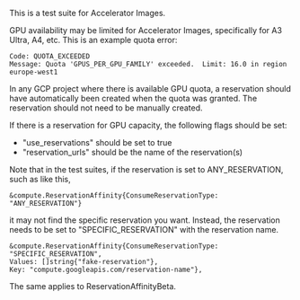 This is a test suite for Accelerator Images.

GPU availability may be limited for Accelerator Images, specifically for A3
Ultra, A4, etc. This is an example quota error:

```
Code: QUOTA_EXCEEDED
Message: Quota 'GPUS_PER_GPU_FAMILY' exceeded.  Limit: 16.0 in region europe-west1
```

In any GCP project where there is available GPU quota, a reservation
should have automatically been created when the quota was granted. The
reservation should not need to be manually created.

If there is a reservation for GPU capacity, the following flags should be set:

*   "use_reservations" should be set to true
*   "reservation_urls" should be the name of the reservation(s)

Note that in the test suites, if the reservation is set to ANY_RESERVATION,
such as like this,

```
&compute.ReservationAffinity{ConsumeReservationType: "ANY_RESERVATION"}
```

it may not find the specific reservation you want. Instead, the reservation
needs to be set to "SPECIFIC_RESERVATION" with the reservation name.

```
&compute.ReservationAffinity{ConsumeReservationType: "SPECIFIC_RESERVATION",
Values: []string{"fake-reservation"},
Key: "compute.googleapis.com/reservation-name"},
```

The same applies to ReservationAffinityBeta.
